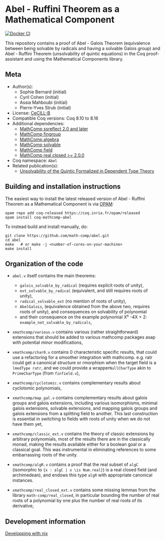 <!---
This file was generated from `meta.yml`, please do not edit manually.
Follow the instructions on https://github.com/coq-community/templates to regenerate.
--->
# Abel - Ruffini Theorem as a Mathematical Component

[![Docker CI][docker-action-shield]][docker-action-link]

[docker-action-shield]: https://github.com/math-comp/abel/actions/workflows/docker-action.yml/badge.svg?branch=master
[docker-action-link]: https://github.com/math-comp/abel/actions/workflows/docker-action.yml




This repository contains a proof of Abel - Galois Theorem
(equivalence between being solvable by radicals and having a
solvable Galois group) and Abel - Ruffini Theorem (unsolvability of
quintic equations) in the Coq proof-assistant and using the
Mathematical Components library.

## Meta

- Author(s):
  - Sophie Bernard (initial)
  - Cyril Cohen (initial)
  - Assia Mahboubi (initial)
  - Pierre-Yves Strub (initial)
- License: [CeCILL-B](CeCILL-B)
- Compatible Coq versions: Coq 8.10 to 8.16
- Additional dependencies:
  - [MathComp ssreflect 2.0 and later](https://math-comp.github.io)
  - [MathComp fingroup](https://math-comp.github.io)
  - [MathComp algebra](https://math-comp.github.io)
  - [MathComp solvable](https://math-comp.github.io)
  - [MathComp field](https://math-comp.github.io)
  - [MathComp real closed >= 2.0.0](https://github.com/math-comp/real-closed)
- Coq namespace: `Abel`
- Related publication(s):
  - [Unsolvability of the Quintic Formalized in Dependent Type Theory
](https://hal.inria.fr/hal-03136002) 

## Building and installation instructions

The easiest way to install the latest released version of Abel - Ruffini Theorem as a Mathematical Component
is via [OPAM](https://opam.ocaml.org/doc/Install.html):

```shell
opam repo add coq-released https://coq.inria.fr/opam/released
opam install coq-mathcomp-abel
```

To instead build and install manually, do:

``` shell
git clone https://github.com/math-comp/abel.git
cd abel
make   # or make -j <number-of-cores-on-your-machine> 
make install
```


## Organization of the code

- `abel.v` itself contains the main theorems:
  + `galois_solvable_by_radical` (requires explicit roots of unity),
  + `ext_solvable_by_radical` (equivalent, and still requires roots of unity),
  + `radical_solvable_ext` (no mention of roots of unity),
  + `AbelGalois`, (equivalence obtained from the above two, requires
  roots of unity), and consequences on solvability of polynomial
  + and their consequence on the example polynomial X⁵ -4X + 2:
  `example_not_solvable_by_radicals`,

- `xmathcomp/various.v` contains various (rather straightforward)
  extensions that should be added to various mathcomp packages asap
  with potential minor modifications,

- `xmathcomp/char0.v` contains 0 characteristic specific results,
  that could use a refactoring for a smoother integration with
  mathcomp. e.g. ratr could get a canonical structure or rmorphism
  when the target field is a `lmodType ratr`, and we could provide a
  wrapper`NullCharType` akin to `PrimeCharType` (from `finfield.v`),

- `xmathcomp/cyclotomic.v` contains complementary results about
  cyclotomic polynomials,

- `xmathcomp/map_gal.v` contains complementary results about galois
  groups and galois extensions, including various isomorphisms,
  minimal galois extensions, solvable extensions, and mapping galois
  groups and galois extensions from a splitting field to
  another. This last construction is essential in switching to
  fields with roots of unity when we do not have them yet,

- `xmathcomp/classic_ext.v` contains the theory of classic
  extensions by arbitrary polynomials, most of the results there are
  in the classically monad, making the results available either for
  a boolean goal or a classical goal. This was instrumental in
  eliminating references to some embarrassing roots of the unity.

- `xmathcomp/algR.v` contains a proof that the real subset of `algC`
  (isomorphic to `{x : algC | x \is Num.real}`) is a real closed field
  (and archimedean), and endows this type `algR` with appropriate
  canonical instances.

- `xmathcomp/real_closed_ext.v` contains some missing lemmas from
  the library `math-comp/real_closed`, in particular bounding the
  number of real roots of a polynomial by one plus the number of
  real roots of its derivative,

## Development information

[Developping with nix](NIX.md)
